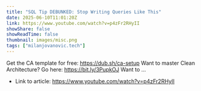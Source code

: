 ```yaml
---
title: "SQL Tip DEBUNKED: Stop Writing Queries Like This"
date: 2025-06-10T11:01:20Z
link: https://www.youtube.com/watch?v=p4zFr2RHyII
showShare: false
showReadTime: false
thumbnail: images/misc.png
tags: ["milanjovanovic.tech"]
---
```

Get the CA template for free: https://dub.sh/ca-setup Want to master Clean Architecture? Go here: https://bit.ly/3PupkOJ Want to ...

- Link to article: https://www.youtube.com/watch?v=p4zFr2RHyII